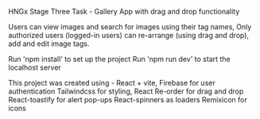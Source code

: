 HNGx Stage Three Task - 
Gallery App with drag and drop functionality

Users can view images and search for images using their tag names, 
Only authorized users (logged-in users) can re-arrange (using drag and drop), add and edit image tags.

Run 'npm install' to set up the project
Run 'npm run dev' to start the localhost server

This project was created using -
React + vite, 
Firebase for user authentication
Tailwindcss for styling, 
React Re-order for drag and drop  
React-toastify for alert pop-ups 
React-spinners as loaders
Remixicon for icons
